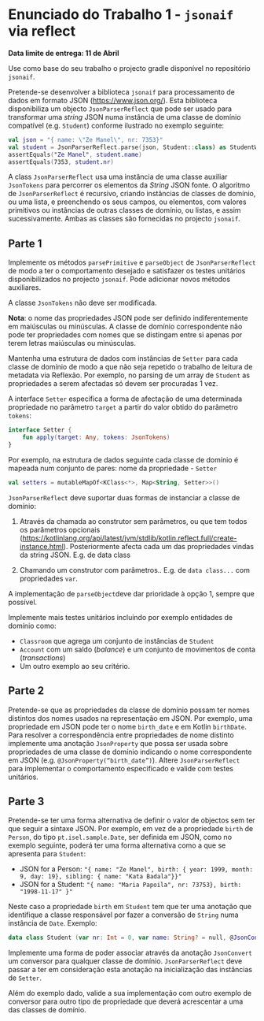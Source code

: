 # Enunciado do Trabalho 1 - `jsonaif` via reflect

**Data limite de entrega: 11 de Abril**

Use como base do seu trabalho o projecto gradle disponível no repositório
`jsonaif`.

Pretende-se desenvolver a biblioteca `jsonaif` para processamento de dados em
formato JSON (https://www.json.org/).
Esta biblioteca disponibiliza um objecto `JsonParserReflect` que pode ser usado
para transformar uma _string_ JSON numa instância de uma classe de domínio
compatível (e.g. `Student`) conforme ilustrado no exemplo seguinte:

```kotlin
val json = "{ name: \"Ze Manel\", nr: 7353}"
val student = JsonParserReflect.parse(json, Student::class) as StudentWithFields
assertEquals("Ze Manel", student.name)
assertEquals(7353, student.nr)
```

A class `JsonParserReflect` usa uma instância de uma classe auxiliar
`JsonTokens` para percorrer os elementos da _String_ JSON fonte.
O algoritmo de `JsonParserReflect` é recursivo, criando instâncias de classes de
domínio, ou uma lista, e preenchendo os seus campos, ou elementos, com valores
primitivos ou instâncias de outras classes de domínio, ou listas, e assim
sucessivamente.
Ambas as classes são fornecidas no projecto `jsonaif`.

## Parte 1

Implemente os métodos `parsePrimitive` e `parseObject` de `JsonParserReflect` de
modo a ter o comportamento desejado e satisfazer os testes unitários
disponibilizados no projecto `jsonaif`.
Pode adicionar novos métodos auxiliares.

A classe `JsonTokens` não deve ser modificada.

**Nota**: o nome das propriedades JSON pode ser definido indiferentemente em
maiúsculas ou minúsculas.
A classe de domínio correspondente não pode ter propriedades com nomes que se
distingam entre si apenas por terem letras maiúsculas ou minúsculas.

Mantenha uma estrutura de dados com instâncias de `Setter` para cada classe de
domínio de modo a que não seja repetido o trabalho de leitura de metadata via
Reflexão.
Por exemplo, no parsing de um array de `Student` as propriedades a serem
afectadas só devem ser procuradas 1 vez.

A interface `Setter` especifica a forma de afectação de uma determinada
propriedade no parâmetro `target` a partir do valor obtido do parâmetro
`tokens`:
```kotlin
interface Setter {
    fun apply(target: Any, tokens: JsonTokens)
}
```

Por exemplo, na estrutura de dados seguinte cada classe de domínio é mapeada num
conjunto de pares: nome da propriedade - `Setter`

```kotlin
val setters = mutableMapOf<KClass<*>, Map<String, Setter>>()
```

`JsonParserReflect` deve suportar duas formas de instanciar a classe de domínio:

1. Através da chamada ao construtor sem parâmetros, ou que tem todos os
   parâmetros opcionais
   (https://kotlinlang.org/api/latest/jvm/stdlib/kotlin.reflect.full/create-instance.html).
   Posteriormente afecta cada um das propriedades vindas da string JSON. E.g. de
   data class

2. Chamando um construtor com parâmetros.. E.g. de `data class...` com
   propriedades `var`.

A implementação de `parseObject`deve dar prioridade à opção 1, sempre que possível.

Implemente mais testes unitários incluindo por exemplo entidades de domínio como:

* `Classroom` que agrega um conjunto de instâncias de `Student`
* `Account` com um saldo (_balance_) e um conjunto de movimentos de conta
  (_transactions_)
* Um outro exemplo ao seu critério.

## Parte 2

Pretende-se que as propriedades da classe de domínio possam ter nomes distintos
dos nomes usados na representação em JSON.
Por exemplo, uma propriedade em JSON pode ter o nome `birth_date`  e em Kotlin
`birthDate`. Para resolver a correspondência entre propriedades de nome distinto
implemente uma anotação `JsonProperty` que possa ser usada sobre propriedades de
uma classe de domínio indicando o nome correspondente em JSON (e.g.
`@JsonProperty(“birth_date”)`).
Altere `JsonParserReflect` para implementar o comportamento especificado e
valide com testes unitários.

## Parte 3

Pretende-se ter uma forma alternativa de definir o valor de objectos sem ter que
seguir a sintaxe JSON.
Por exemplo, em vez de a propriedade `birth` de `Person`, do tipo
`pt.isel.sample.Date`, ser definida em JSON, como no exemplo seguinte, poderá
ter uma forma alternativa como  a que se apresenta para `Student`:
* JSON for a Person: `"{ name: "Ze Manel", birth: { year: 1999, month: 9, day: 19}, sibling: { name: "Kata Badala"}}"`
* JSON for a Student: `"{ name: "Maria Papoila", nr: 73753}, birth: "1998-11-17" }"`

Neste caso a propriedade `birth` em `Student` tem que ter uma anotação que
identifique a classe responsável por fazer a conversão de `String` numa
instância de `Date`.
Exemplo:

```kotlin
data class Student (var nr: Int = 0, var name: String? = null, @JsonConvert(JsonToDate::class) val birth: Date)
```

Implemente uma forma de poder associar através da anotação `JsonConvert` um
conversor para qualquer classe de domínio.
`JsonParserReflect` deve passar a ter em consideração esta anotação na
inicialização das instâncias de `Setter`.

Além do exemplo dado, valide a sua implementação com outro exemplo de conversor
para outro tipo de propriedade que deverá acrescentar a uma das classes de
domínio.
